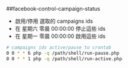 ##facebook-control-campaign-status

- 啟用/停用 選取的 campaigns ids
- 在 星期六 零晨 00:00:00 停止這些 ids
- 在 星期一 零晨 00:00:00 啟用這些 ids

```sh
# campaigns ids active/pause to crontab
0 0 * * 6 php -q /path/shell/run-pause.php
0 0 * * 1 php -q /path/shell/run-active.php
```